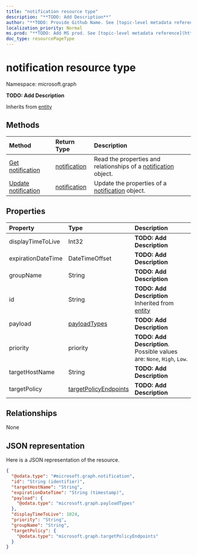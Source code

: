 ```yaml
---
title: "notification resource type"
description: "**TODO: Add Description**"
author: "**TODO: Provide Github Name. See [topic-level metadata reference](https://msgo.azurewebsites.net/add/document/guidelines/metadata.html#topic-level-metadata)**"
localization_priority: Normal
ms.prod: "**TODO: Add MS prod. See [topic-level metadata reference](https://msgo.azurewebsites.net/add/document/guidelines/metadata.html#topic-level-metadata)**"
doc_type: resourcePageType
---
```


# notification resource type


Namespace: microsoft.graph

**TODO: Add Description**


Inherits from [entity](../resources/entity.md)

## Methods
|Method|Return Type|Description|
|:---|:---|:---|
|[Get notification](../api/notification-get.md)|[notification](../resources/notification.md)|Read the properties and relationships of a [notification](../resources/notification.md) object.|
|[Update notification](../api/notification-update.md)|[notification](../resources/notification.md)|Update the properties of a [notification](../resources/notification.md) object.|

## Properties
|Property|Type|Description|
|:---|:---|:---|
|displayTimeToLive|Int32|**TODO: Add Description**|
|expirationDateTime|DateTimeOffset|**TODO: Add Description**|
|groupName|String|**TODO: Add Description**|
|id|String|**TODO: Add Description** Inherited from [entity](../resources/entity.md)|
|payload|[payloadTypes](../resources/payloadtypes.md)|**TODO: Add Description**|
|priority|priority|**TODO: Add Description**. Possible values are: `None`, `High`, `Low`.|
|targetHostName|String|**TODO: Add Description**|
|targetPolicy|[targetPolicyEndpoints](../resources/targetpolicyendpoints.md)|**TODO: Add Description**|

## Relationships
None

## JSON representation
Here is a JSON representation of the resource.
<!-- {
  "blockType": "resource",
  "keyProperty": "id",
  "@odata.type": "microsoft.graph.notification",
  "baseType": "microsoft.graph.entity",
  "openType": true
}
-->
``` json
{
  "@odata.type": "#microsoft.graph.notification",
  "id": "String (identifier)",
  "targetHostName": "String",
  "expirationDateTime": "String (timestamp)",
  "payload": {
    "@odata.type": "microsoft.graph.payloadTypes"
  },
  "displayTimeToLive": 1024,
  "priority": "String",
  "groupName": "String",
  "targetPolicy": {
    "@odata.type": "microsoft.graph.targetPolicyEndpoints"
  }
}
```

